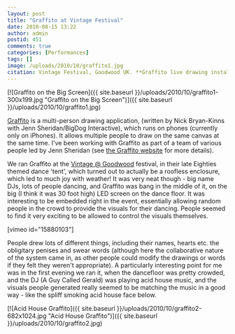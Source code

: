 ```yaml
---
layout: post
title: "Graffito at Vintage Festival"
date: 2010-08-15 13:22
author: admin
postid: 451
comments: true
categories: [Performances]
tags: []
image: /uploads/2010/10/graffito1.jpg
citation: Vintage Festival, Goodwood UK. **Graffito live drawing installation** (2010)
---
```

[![Graffito on the Big Screen]({{ site.baseurl }}/uploads/2010/10/graffito1-300x199.jpg "Graffito on the Big Screen")]({{ site.baseurl }}/uploads/2010/10/graffito1.jpg)

[Graffito](http://graffito.bigdoginteractive.com) is a multi-person drawing application, (written by Nick Bryan-Kinns with Jenn Sheridan/BigDog Interactive), which runs on phones (currently only on iPhones). It allows multiple people to draw on the same canvas at the same time. I've been working with Graffito as part of a team of various people led by Jenn Sheridan (see [the Graffito website](http://graffito.bigdoginteractive.com) for more details).

We ran Graffito at the [Vintage @ Goodwood](http://www.vintageatgoodwood.com/home.aspx) festival, in their late Eighties themed dance 'tent', which turned out to actually be a roofless enclosure, which led to much joy with weather! It was very neat though - big name DJs, lots of people dancing, and Graffito was bang in the middle of it, on the big (I think it was 30 foot high) LED screen on the dance floor. It was interesting to be embedded right in the event, essentially allowing random people in the crowd to provide the visuals for their dancing. People seemed to find it very exciting to be allowed to control the visuals themselves.

[vimeo id="15880103"]

People drew lots of different things, including their names, hearts etc. the obligitary penises and swear words (although here the collaborative nature of the system came in, as other people could modify the drawings or words if they felt they weren't appropriate). A particularly interesting point for me was in the first evening we ran it, when the dancefloor was pretty crowded, and the DJ (A Guy Called Gerald) was playing acid house music, and the visuals people generated really seemed to be matching the music in a good way - like the spliff smoking acid house face below.

[![Acid House Graffito]({{ site.baseurl }}/uploads/2010/10/graffito2-682x1024.jpg "Acid House Graffito")]({{ site.baseurl }}/uploads/2010/10/graffito2.jpg)

